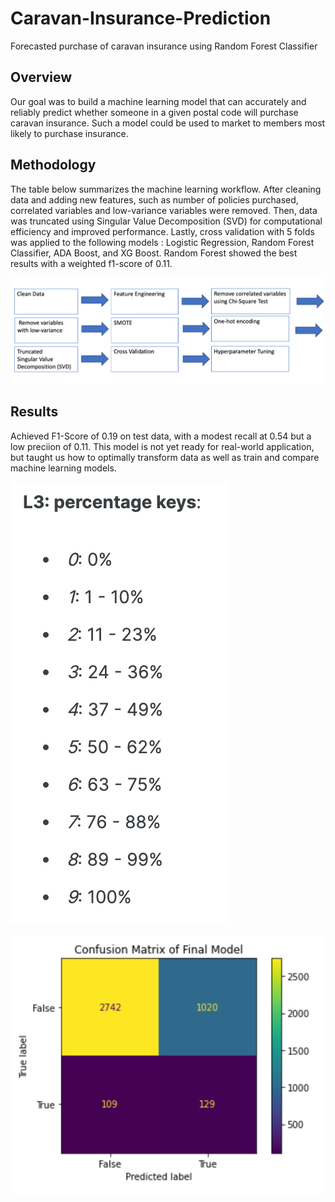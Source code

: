 # Caravan-Insurance-Prediction
Forecasted purchase of caravan insurance using Random Forest Classifier

## Overview

Our goal was to build a machine learning model that can accurately and reliably predict whether
someone in a given postal code will purchase caravan insurance. Such a model could be used to 
market to members most likely to purchase insurance.

## Methodology

The table below summarizes the machine learning workflow. After cleaning data and adding new features,
such as number of policies purchased, correlated variables and low-variance variables were removed. Then, data
was truncated using Singular Value Decomposition (SVD) for computational efficiency and improved performance. 
Lastly, cross validation with 5 folds was applied to the following models : Logistic Regression, Random
Forest Classifier, ADA Boost, and XG Boost. Random Forest showed the best results with a weighted f1-score of 0.11.

![Machine Learning Workflow](images/methodology.png)

## Results

Achieved F1-Score of 0.19 on test data, with a modest recall at 0.54 but a low preciion of 0.11.
This model is not yet ready for real-world application, but taught us how to optimally transform data 
as well as train and compare machine learning models. 

![Classification Report](images/results.png)

![Confusion Matrix](images/confusion_matrix.png)
